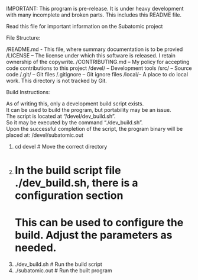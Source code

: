 ﻿IMPORTANT: This program is pre-release.  It is under heavy development with many incomplete and broken parts.  This includes this README file.

Read this file for important information on the Subatomic project

File Structure:

/README.md - This file, where summary documentation is to be provied
/LICENSE – The license under which this software is released.  I retain ownership of the copywrite.
/CONTRIBUTING.md – My policy for accepting code contributions to this project
/devel/ – Development tools
/src/ – Source code
/.git/ – Git files
/.gitignore – Git ignore files
/local/– A place to do local work.  This directory is not tracked by Git.

Build Instructions:

As of writing this, only a development build script exists.  
It can be used to build the program, but portability may be an issue.  
The script is located at “/devel/dev_build.sh”.  
So it may be executed by the command “./dev_build.sh”.  
Upon the successful completion of the script, the program 
binary will be placed at: /devel/subatomic.out

1) cd devel # Move the correct directory
2) # In the build script file ./dev_build.sh, there is a configuration section
   # This can be used to configure the build.  Adjust the parameters as needed.
2) ./dev_build.sh # Run the build script
3) ./subatomic.out # Run the built program
